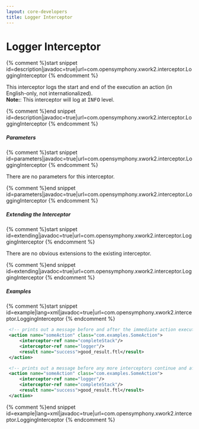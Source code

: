 ```yaml
---
layout: core-developers
title: Logger Interceptor
---
```


# Logger Interceptor



{% comment %}start snippet id=description|javadoc=true|url=com.opensymphony.xwork2.interceptor.LoggingInterceptor {% endcomment %}
<p> <p>
 This interceptor logs the start and end of the execution an action (in English-only, not internationalized).
 <br>
 <b>Note:</b>: This interceptor will log at <tt>INFO</tt> level.
 </p>
</p>
{% comment %}end snippet id=description|javadoc=true|url=com.opensymphony.xwork2.interceptor.LoggingInterceptor {% endcomment %}

##### Parameters



{% comment %}start snippet id=parameters|javadoc=true|url=com.opensymphony.xwork2.interceptor.LoggingInterceptor {% endcomment %}
<p> There are no parameters for this interceptor.
</p>
{% comment %}end snippet id=parameters|javadoc=true|url=com.opensymphony.xwork2.interceptor.LoggingInterceptor {% endcomment %}

##### Extending the Interceptor



{% comment %}start snippet id=extending|javadoc=true|url=com.opensymphony.xwork2.interceptor.LoggingInterceptor {% endcomment %}
<p> There are no obvious extensions to the existing interceptor.
</p>
{% comment %}end snippet id=extending|javadoc=true|url=com.opensymphony.xwork2.interceptor.LoggingInterceptor {% endcomment %}

##### Examples



{% comment %}start snippet id=example|lang=xml|javadoc=true|url=com.opensymphony.xwork2.interceptor.LoggingInterceptor {% endcomment %}

```xml
 <!-- prints out a message before and after the immediate action execution -->
 <action name="someAction" class="com.examples.SomeAction">
     <interceptor-ref name="completeStack"/>
     <interceptor-ref name="logger"/>
     <result name="success">good_result.ftl</result>
 </action>

 <!-- prints out a message before any more interceptors continue and after they have finished -->
 <action name="someAction" class="com.examples.SomeAction">
     <interceptor-ref name="logger"/>
     <interceptor-ref name="completeStack"/>
     <result name="success">good_result.ftl</result>
 </action>

```

{% comment %}end snippet id=example|lang=xml|javadoc=true|url=com.opensymphony.xwork2.interceptor.LoggingInterceptor {% endcomment %}
